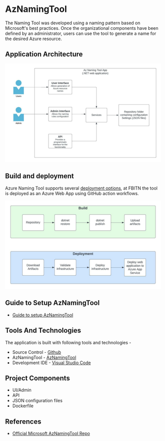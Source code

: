 # AzNamingTool

The Naming Tool was developed using a naming pattern based on Microsoft's best practices. Once the organizational components have been defined by an administrator, users can use the tool to generate a name for the desired Azure resource.

## Application Architecture

![Architecture](./docs/az-naming-tool-app-arch.jpeg)

## Build and deployment

Azure Naming Tool supports several [deployment options](https://github.com/microsoft/CloudAdoptionFramework/blob/master/ready/AzNamingTool/INSTALLATION.md#choosing-an-installation-option), at FBITN the tool is deployed as an Azure Web App using GitHub action workflows.

![CI/CD workflows](./docs/az-naming-tool-ci-cd.jpeg)

## Guide to Setup AzNamingTool

- [Guide to setup AzNamingTool](https://github.com/microsoft/CloudAdoptionFramework/blob/master/ready/AzNamingTool/INSTALLATION.md)

## Tools And Technologies

The application is built with following tools and technologies -

- Source Control - [Github](https://github.com/)
- AzNamingTool - [AzNamingTool](https://github.com/microsoft/CloudAdoptionFramework/tree/master/ready/AzNamingTool#overview)
- Development IDE - [Visual Studio Code](https://code.visualstudio.com/)

## Project Components

- UI/Admin
- API
- JSON configuration files
- Dockerfile

## References

- [Official Microsoft AzNamingTool Repo](https://github.com/microsoft/CloudAdoptionFramework/tree/master/ready/AzNamingTool#overview)
